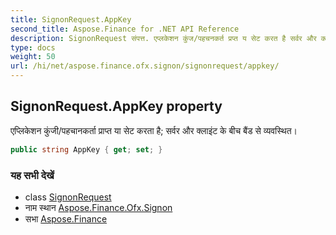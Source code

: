 ```yaml
---
title: SignonRequest.AppKey
second_title: Aspose.Finance for .NET API Reference
description: SignonRequest संपत्त. एप्लकेशन कुंज/पहचनकर्त प्रप्त य सेट करत है सर्वर और क्लइंट के बच बैंड से व्यवस्थत
type: docs
weight: 50
url: /hi/net/aspose.finance.ofx.signon/signonrequest/appkey/
---
```

## SignonRequest.AppKey property

एप्लिकेशन कुंजी/पहचानकर्ता प्राप्त या सेट करता है; सर्वर और क्लाइंट के बीच बैंड से व्यवस्थित।

```csharp
public string AppKey { get; set; }
```

### यह सभी देखें

* class [SignonRequest](../)
* नाम स्थान [Aspose.Finance.Ofx.Signon](../../signonrequest/)
* सभा [Aspose.Finance](../../../)



